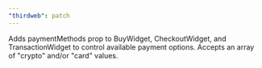 ```yaml
---
"thirdweb": patch
---
```


Adds paymentMethods prop to BuyWidget, CheckoutWidget, and TransactionWidget to control available payment options. Accepts an array of "crypto" and/or "card" values.
